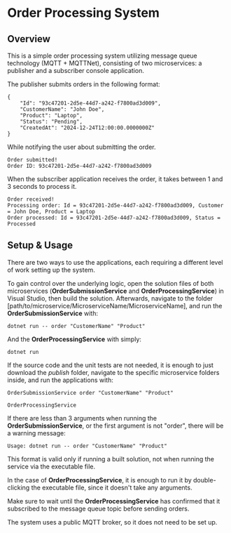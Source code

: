 # Order Processing System

## Overview

This is a simple order processing system utilizing message queue technology (MQTT + MQTTNet), consisting of two microservices: a publisher and a subscriber console application.

The publisher submits orders in the following format:

```
{
	"Id": "93c47201-2d5e-44d7-a242-f7800ad3d009",
	"CustomerName": "John Doe",
	"Product": "Laptop",
	"Status": "Pending",
	"CreatedAt": "2024-12-24T12:00:00.0000000Z"
}
```

While notifying the user about submitting the order.

```
Order submitted!
Order ID: 93c47201-2d5e-44d7-a242-f7800ad3d009
```

When the subscriber application receives the order, it takes between 1 and 3 seconds to process it.

```
Order received!
Processing order: Id = 93c47201-2d5e-44d7-a242-f7800ad3d009, Customer = John Doe, Product = Laptop
Order processed: Id = 93c47201-2d5e-44d7-a242-f7800ad3d009, Status = Processed
```

## Setup & Usage

There are two ways to use the applications, each requiring a different level of work setting up the system.

To gain control over the underlying logic, open the solution files of both microservices (**OrderSubmissionService** and **OrderProcessingService**) in Visual Studio, then build the solution. Afterwards, navigate to the folder [path/to/microservice/MicroserviceName/MicroserviceName], and run the **OrderSubmissionService** with:

```
dotnet run -- order "CustomerName" "Product"
```

And the **OrderProcessingService** with simply:

```
dotnet run
```

If the source code and the unit tests are not needed, it is enough to just download the *publish* folder, navigate to the specific microservice folders inside, and run the applications with:

```
OrderSubmissionService order "CustomerName" "Product"
```

```
OrderProcessingService
```

If there are less than 3 arguments when running the **OrderSubmissionService**, or the first argument is not "order", there will be a warning message:

```
Usage: dotnet run -- order "CustomerName" "Product"
```

This format is valid only if running a built solution, not when running the service via the executable file.

In the case of **OrderProcessingService**, it is enough to run it by double-clicking the executable file, since it doesn't take any arguments.

Make sure to wait until the **OrderProcessingService** has confirmed that it subscribed to the message queue topic before sending orders.

The system uses a public MQTT broker, so it does not need to be set up.